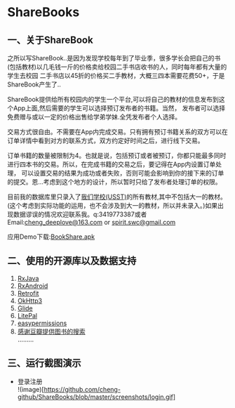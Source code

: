 # ShareBooks
 ## 一、关于ShareBook
之所以写ShareBook..是因为发现学校每年到了毕业季，很多学长会把自己的书(包括教材)以几毛钱一斤的价格卖给校园二手书店收书的人，同时每年都有大量的学生去校园
二手书店以45折的价格买二手教材，大概三四本需要花费50+，于是ShareBook产生了..  

ShareBook提供给所有校园内的学生一个平台,可以将自己的教材的信息发布到这个App上面,然后需要的学生可以选择预订发布者的书籍。当然，
发布者可以选择免费赠与或以一定的价格出售给学弟学妹.全凭发布者个人选择。  

交易方式很自由。不需要在App内完成交易。只有拥有预订书籍关系的双方可以在订单详情中看到对方的联系方式，双方约定好时间之后，进行线下交易。  

订单书籍的数量被限制为4。也就是说，包括预订或者被预订，你都只能最多同时进行四本书的交易。所以，在完成书籍的交易之后，要记得在App内设置订单处理，
可以设置交易的结果为成功或者失败，否则可能会影响到你的接下来的订单的提交。恩...考虑到这个地方的设计，所以暂时只给了发布者处理订单的权限。   

目前我的数据库里只录入了[我们学校(USST)](http://www.usst.edu.cn/)的所有教材,其中不包括大一的教材。(这个考虑到实际功能的运用，也不会涉及到大一的教材，所以并未录入。)如果出现数据谬误的情况欢迎联系我。q:3419773387或者Email:cheng_deeplove@163.com or spirit.swc@gmail.com

应用Demo下载:[BookShare.apk](https://github.com/cheng-github/ShareBooks/raw/master/%E5%BA%94%E7%94%A8Demo/app-debug.apk)

## 二、使用的开源库以及数据支持
1. [RxJava ](https://github.com/ReactiveX/RxJava)
2. [RxAndroid](https://github.com/ReactiveX/RxAndroid)
3. [Retrofit](https://github.com/square/retrofit)
4. [OkHttp3](https://github.com/square/okhttp)
5. [Glide](https://github.com/bumptech/glide)
6. [LitePal](https://github.com/LitePalFramework/LitePal)
7. [easypermissions](https://github.com/googlesamples/easypermissions)
8. [感谢豆瓣提供图书的搜索](https://developers.douban.com/wiki/?title=book_v2#get_book_search)  
.........  
## 三、运行截图演示
 * 登录注册  
  !(image)[https://github.com/cheng-github/ShareBooks/blob/master/screenshots/login.gif]

